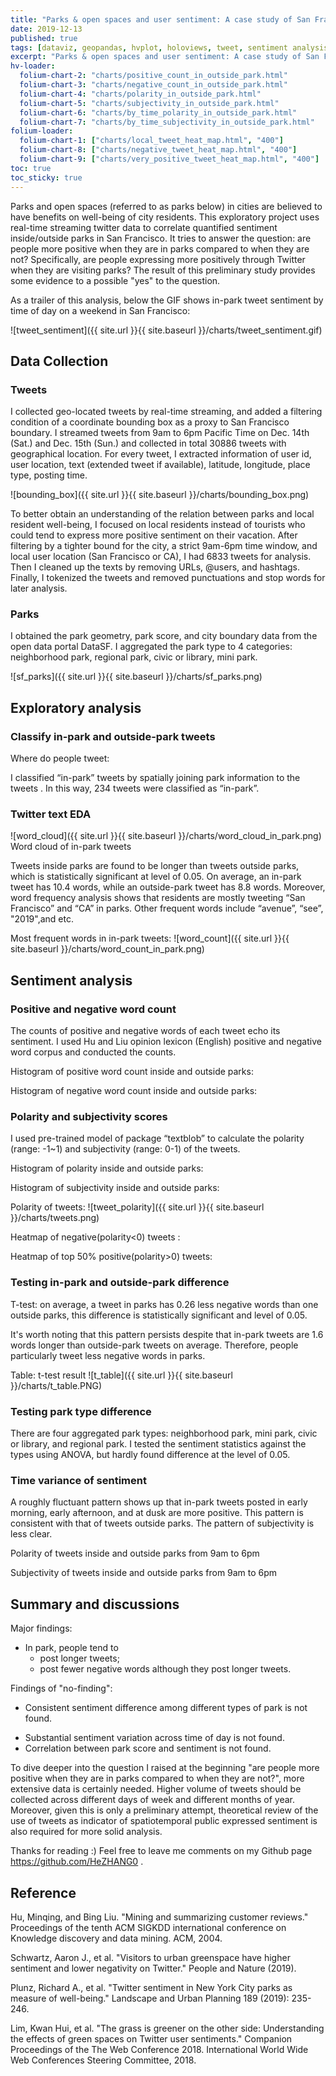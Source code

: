 ```yaml
---
title: "Parks & open spaces and user sentiment: A case study of San Francisco using Twitter data"
date: 2019-12-13
published: true
tags: [dataviz, geopandas, hvplot, holoviews, tweet, sentiment analysis, park, San Francisco]
excerpt: "Parks & open spaces and user sentiment: A case study of San Francisco using Twitter data"
hv-loader:
  folium-chart-2: "charts/positive_count_in_outside_park.html"
  folium-chart-3: "charts/negative_count_in_outside_park.html"
  folium-chart-4: "charts/polarity_in_outside_park.html"
  folium-chart-5: "charts/subjectivity_in_outside_park.html"
  folium-chart-6: "charts/by_time_polarity_in_outside_park.html"
  folium-chart-7: "charts/by_time_subjectivity_in_outside_park.html"
folium-loader:
  folium-chart-1: ["charts/local_tweet_heat_map.html", "400"]
  folium-chart-8: ["charts/negative_tweet_heat_map.html", "400"]
  folium-chart-9: ["charts/very_positive_tweet_heat_map.html", "400"]
toc: true
toc_sticky: true
---
```


Parks and open spaces (referred to as parks below) in cities are believed to have benefits on well-being of city residents. This exploratory project uses real-time streaming twitter data to correlate quantified sentiment inside/outside parks in San Francisco. It tries to answer the question: are people more positive when they are in parks compared to when they are not? Specifically, are people expressing more positively through Twitter when they are visiting parks? The result of this preliminary study provides some evidence to a possible "yes" to the question. 

As a trailer of this analysis, below the GIF shows in-park tweet sentiment by time of day on a weekend in San Francisco:

![tweet_sentiment]({{ site.url }}{{ site.baseurl }}/charts/tweet_sentiment.gif)

## Data Collection
### Tweets
I collected geo-located tweets by real-time streaming, and added a filtering condition of a coordinate bounding box as a proxy to San Francisco boundary. I streamed tweets from 9am to 6pm Pacific Time on Dec. 14th (Sat.) and Dec. 15th (Sun.) and collected in total 30886 tweets with geographical location. For every tweet, I extracted information of user id, user location, text (extended tweet if available), latitude, longitude, place type, posting time. 

![bounding_box]({{ site.url }}{{ site.baseurl }}/charts/bounding_box.png)

To better obtain an understanding of the relation between parks and local resident well-being, I focused on local residents instead of tourists who could tend to express more positive sentiment on their vacation. After filtering by a tighter bound for the city, a strict 9am-6pm time window, and local user location (San Francisco or CA), I had 6833 tweets for analysis. Then I cleaned up the texts by removing URLs, @users, and hashtags. Finally, I tokenized the tweets and removed punctuations and stop words for later analysis.

### Parks
I obtained the park geometry, park score, and city boundary data from the open data portal DataSF. I aggregated the park type to 4 categories: neighborhood park, regional park, civic or library, mini park. 

![sf_parks]({{ site.url }}{{ site.baseurl }}/charts/sf_parks.png)

## Exploratory analysis

### Classify in-park and outside-park tweets
Where do people tweet:
<div id="folium-chart-1"></div>
I classified “in-park” tweets by spatially joining park information to the tweets . In this way, 234 tweets were classified as “in-park”.

### Twitter text EDA

![word_cloud]({{ site.url }}{{ site.baseurl }}/charts/word_cloud_in_park.png)
Word cloud of in-park tweets

Tweets inside parks are found to be longer than tweets outside parks, which is statistically significant at level of 0.05. On average, an in-park tweet has 10.4 words, while an outside-park tweet has 8.8 words. Moreover, word frequency analysis shows that residents are mostly tweeting “San Francisco” and “CA” in parks. Other frequent words include “avenue”, “see”, "2019",and etc. 

Most frequent words in in-park tweets:
![word_count]({{ site.url }}{{ site.baseurl }}/charts/word_count_in_park.png)

## Sentiment analysis

### Positive and negative word count
The counts of positive and negative words of each tweet echo its sentiment. I used Hu and Liu opinion lexicon (English)  positive and negative word corpus and conducted the counts.

Histogram of positive word count inside and outside parks:
<div id="folium-chart-2"></div>

Histogram of negative word count inside and outside parks:
<div id="folium-chart-3"></div>

### Polarity and subjectivity scores
I used pre-trained model of package “textblob” to calculate the polarity (range: -1~1) and subjectivity (range: 0-1) of the tweets.

Histogram of polarity inside and outside parks:
<div id="folium-chart-4"></div>

Histogram of subjectivity inside and outside parks:
<div id="folium-chart-5"></div>

Polarity of tweets:
![tweet_polarity]({{ site.url }}{{ site.baseurl }}/charts/tweets.png)

Heatmap of negative(polarity<0) tweets :
<div id="folium-chart-8"></div>

Heatmap of top 50% positive(polarity>0) tweets:
<div id="folium-chart-9"></div>

### Testing in-park and outside-park difference
T-test: on average, a tweet in parks has 0.26 less negative words than one outside parks, this difference is statistically significant and level of 0.05.

It's worth noting that this pattern persists despite that in-park tweets are 1.6 words longer than outside-park tweets on average. Therefore, people particularly tweet less negative words in parks.

Table: t-test result
![t_table]({{ site.url }}{{ site.baseurl }}/charts/t_table.PNG)

### Testing park type difference
There are four aggregated park types: neighborhood park, mini park, civic or library, and regional park. I tested the sentiment statistics against the types using ANOVA, but hardly found difference at the level of 0.05.

### Time variance of sentiment
A roughly fluctuant pattern shows up that in-park tweets posted in early morning, early afternoon, and at dusk are more positive. This pattern is consistent with that of tweets outside parks. The pattern of subjectivity is less clear. 

Polarity of tweets inside and outside parks from 9am to 6pm

<div id="folium-chart-6"></div>

Subjectivity of tweets inside and outside parks from 9am to 6pm
<div id="folium-chart-7"></div>

## Summary and discussions
Major findings: 
* In park, people tend to
  - post longer tweets;
  - post fewer negative words although they post longer tweets.

Findings of "no-finding": 
* Consistent sentiment difference among different types of park is not found.
- Substantial sentiment variation across time of day is not found.
- Correlation between park score and sentiment is not found.

To dive deeper into the question I raised at the beginning "are people more positive when they are in parks compared to when they are not?", more extensive data is certainly needed. Higher volume of tweets should be collected across different days of week and different months of year. Moreover, given this is only a preliminary attempt, theoretical review of the use of tweets as indicator of spatiotemporal public expressed sentiment is also required for more solid analysis.

Thanks for reading :) Feel free to leave me comments on my Github page https://github.com/HeZHANG0 . 



## Reference
Hu, Minqing, and Bing Liu. "Mining and summarizing customer reviews." Proceedings of the tenth ACM SIGKDD international conference on Knowledge discovery and data mining. ACM, 2004.

Schwartz, Aaron J., et al. "Visitors to urban greenspace have higher sentiment and lower negativity on Twitter." People and Nature (2019).

Plunz, Richard A., et al. "Twitter sentiment in New York City parks as measure of well-being." Landscape and Urban Planning 189 (2019): 235-246.

Lim, Kwan Hui, et al. "The grass is greener on the other side: Understanding the effects of green spaces on Twitter user sentiments." Companion Proceedings of the The Web Conference 2018. International World Wide Web Conferences Steering Committee, 2018.

